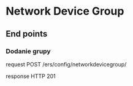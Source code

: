 # Network Device Group
## End points

### Dodanie grupy
request POST /ers/config/networkdevicegroup/

response HTTP 201